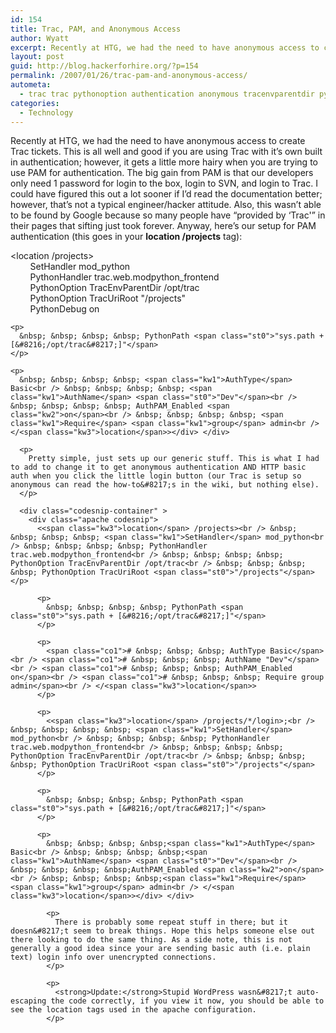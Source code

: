 ```yaml
---
id: 154
title: Trac, PAM, and Anonymous Access
author: Wyatt
excerpt: Recently at HTG, we had the need to have anonymous access to create Trac tickets, but still maintain authentication to the other areas of Trac.
layout: post
guid: http://blog.hackerforhire.org/?p=154
permalink: /2007/01/26/trac-pam-and-anonymous-access/
autometa:
  - trac trac pythonoption authentication anonymous tracenvparentdir pythondebug pythonpath
categories:
  - Technology
---
```

Recently at HTG, we had the need to have anonymous access to create Trac tickets. This is all well and good if you are using Trac with it&#8217;s own built in authentication; however, it gets a little more hairy when you are trying to use PAM for authentication. The big gain from PAM is that our developers only need 1 password for login to the box, login to SVN, and login to Trac. I could have figured this out a lot sooner if I&#8217;d read the documentation better; however, that&#8217;s not a typical engineer/hacker attitude. Also, this wasn&#8217;t able to be found by Google because so many people have &#8220;provided by &#8216;Trac'&#8221; in their pages that sifting just took forever. Anyway, here&#8217;s our setup for PAM authentication (this goes in your **location /projects** tag):

<div class="codesnip-container" >
  <div class="apache codesnip">
    <<span class="kw3">location</span> /projects><br /> &nbsp; &nbsp; &nbsp; &nbsp; <span class="kw1">SetHandler</span> mod_python<br /> &nbsp; &nbsp; &nbsp; &nbsp; PythonHandler trac.web.modpython_frontend<br /> &nbsp; &nbsp; &nbsp; &nbsp; PythonOption TracEnvParentDir /opt/trac<br /> &nbsp; &nbsp; &nbsp; &nbsp; PythonOption TracUriRoot <span class="st0">"/projects"</span><br /> &nbsp; &nbsp; &nbsp; &nbsp; PythonDebug <span class="kw2">on</span></p> 
    
    <p>
      &nbsp; &nbsp; &nbsp; &nbsp; PythonPath <span class="st0">"sys.path + [&#8216;/opt/trac&#8217;]"</span>
    </p>
    
    <p>
      &nbsp; &nbsp; &nbsp; &nbsp; <span class="kw1">AuthType</span> Basic<br /> &nbsp; &nbsp; &nbsp; &nbsp; <span class="kw1">AuthName</span> <span class="st0">"Dev"</span><br /> &nbsp; &nbsp; &nbsp; &nbsp; AuthPAM_Enabled <span class="kw2">on</span><br /> &nbsp; &nbsp; &nbsp; &nbsp; <span class="kw1">Require</span> <span class="kw1">group</span> admin<br /> </<span class="kw3">location</span>></div> </div> 
      
      <p>
        Pretty simple, just sets up our generic stuff. This is what I had to add to change it to get anonymous authentication AND HTTP basic auth when you click the little login button (our Trac is setup so anonymous can read the how-to&#8217;s in the wiki, but nothing else).
      </p>
      
      <div class="codesnip-container" >
        <div class="apache codesnip">
          <<span class="kw3">location</span> /projects><br /> &nbsp; &nbsp; &nbsp; &nbsp; <span class="kw1">SetHandler</span> mod_python<br /> &nbsp; &nbsp; &nbsp; &nbsp; PythonHandler trac.web.modpython_frontend<br /> &nbsp; &nbsp; &nbsp; &nbsp; PythonOption TracEnvParentDir /opt/trac<br /> &nbsp; &nbsp; &nbsp; &nbsp; PythonOption TracUriRoot <span class="st0">"/projects"</span></p> 
          
          <p>
            &nbsp; &nbsp; &nbsp; &nbsp; PythonPath <span class="st0">"sys.path + [&#8216;/opt/trac&#8217;]"</span>
          </p>
          
          <p>
            <span class="co1"># &nbsp; &nbsp; &nbsp; AuthType Basic</span><br /> <span class="co1"># &nbsp; &nbsp; &nbsp; AuthName "Dev"</span><br /> <span class="co1"># &nbsp; &nbsp; &nbsp; AuthPAM_Enabled on</span><br /> <span class="co1"># &nbsp; &nbsp; &nbsp; Require group admin</span><br /> </<span class="kw3">location</span>>
          </p>
          
          <p>
            <<span class="kw3">location</span> /projects/*/login>;<br /> &nbsp; &nbsp; &nbsp; &nbsp; <span class="kw1">SetHandler</span> mod_python<br /> &nbsp; &nbsp; &nbsp; &nbsp; PythonHandler trac.web.modpython_frontend<br /> &nbsp; &nbsp; &nbsp; &nbsp; PythonOption TracEnvParentDir /opt/trac<br /> &nbsp; &nbsp; &nbsp; &nbsp; PythonOption TracUriRoot <span class="st0">"/projects"</span>
          </p>
          
          <p>
            &nbsp; &nbsp; &nbsp; &nbsp; PythonPath <span class="st0">"sys.path + [&#8216;/opt/trac&#8217;]"</span>
          </p>
          
          <p>
            &nbsp; &nbsp; &nbsp; &nbsp;<span class="kw1">AuthType</span> Basic<br /> &nbsp; &nbsp; &nbsp; &nbsp;<span class="kw1">AuthName</span> <span class="st0">"Dev"</span><br /> &nbsp; &nbsp; &nbsp; &nbsp;AuthPAM_Enabled <span class="kw2">on</span><br /> &nbsp; &nbsp; &nbsp; &nbsp;<span class="kw1">Require</span> <span class="kw1">group</span> admin<br /> </<span class="kw3">location</span>></div> </div> 
            
            <p>
              There is probably some repeat stuff in there; but it doesn&#8217;t seem to break things. Hope this helps someone else out there looking to do the same thing. As a side note, this is not generally a good idea since your are sending basic auth (i.e. plain text) login info over unencrypted connections.
            </p>
            
            <p>
              <strong>Update:</strong>Stupid WordPress wasn&#8217;t auto-escaping the code correctly, if you view it now, you should be able to see the location tags used in the apache configuration.
            </p>